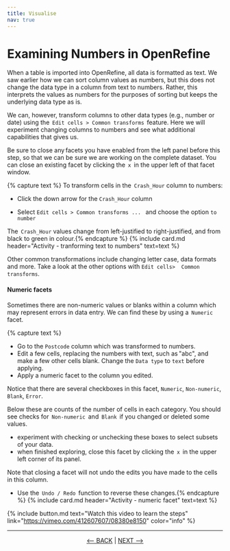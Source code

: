 ```yaml
---
title: Visualise
nav: true
---
```

# Examining Numbers in OpenRefine

When a table is imported into OpenRefine, all data is formatted as text. We saw earlier how we can sort column values as numbers, but this does not change the data type in a column from text to numbers. Rather, this interprets the values as numbers for the purposes of sorting but keeps the underlying data type as is.

We can, however, transform columns to other data types (e.g., number or date) using the  `Edit cells > Common transforms`  feature. Here we will experiment changing columns to numbers and see what additional capabilities that gives us.

Be sure to close any facets you have enabled from the left panel before this step, so that we can be sure we are working on the complete dataset. You can close an existing facet by clicking the  `x`  in the upper left of that facet window.

{% capture text %}
To transform cells in the  `Crash_Hour`  column to numbers:

- Click the down arrow for the  `Crash_Hour` column

- Select  `Edit cells > Common transforms ... ` and choose the option  `to number`

The  `Crash_Hour`  values change from left-justified to right-justified, and from black to green in colour.{% endcapture %} {% include card.md header="Activity - tranforming text to numbers" text=text %}

Other common transformations include changing letter case, data formats and more. Take a look at the other options with `Edit cells>  Common transforms`.

#### Numeric facets

Sometimes there are non-numeric values or blanks within a column which may represent errors in data entry. We can find these by using a  `Numeric`  facet.

{% capture text %}
- Go to the  `Postcode`  column which was transformed to numbers.
- Edit a few cells, replacing the numbers with text, such as "abc", and make a few other cells blank. Change the `Data type` to `text` before applying.
- Apply a numeric facet to the column you edited.

Notice that there are several checkboxes in this facet,  `Numeric`,  `Non-numeric`,  `Blank`,  `Error`.

Below these are counts of the number of cells in each category. You should see checks for  `Non-numeric`  and  `Blank`  if you changed or deleted some values.

- experiment with checking or unchecking these boxes to select subsets of your data.
- when finished exploring, close this facet by clicking the  `x`  in the upper left corner of its panel.

Note that closing a facet will not undo the edits you have made to the cells in this column.

- Use the  `Undo / Redo`  function to reverse these changes.{% endcapture %} {% include card.md header="Activity - numeric facet" text=text %}


{% include button.md text="Watch this video to learn the steps" link="https://vimeo.com/412607607/08380e8150" color="info" %}

-----

<p align="center">
  <a href="https://griffithunilibrary.github.io/intro-text-mining-analysis/content/6-analyse.html"><-- BACK</a> |
  <a href="https://griffithunilibrary.github.io/intro-text-mining-analysis/content/8-help.html">NEXT --></a>
</p>
